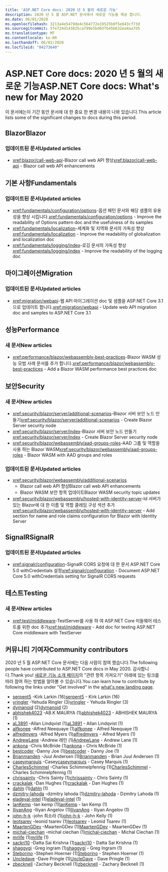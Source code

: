 ```yaml
---
title: 'ASP.NET Core docs: 2020 년 5 월의 새로운 기능'
description: 2020 년 5 월 ASP.NET 문서에서 새로운 기능을 제공 합니다.
ms.date: 06/01/2020
ms.openlocfilehash: 3213a4e5479de4c564772e19525b0f5e643cf73d
ms.sourcegitcommit: 5fe724d143825ca799e5bd03fb45b632ea4aa7d5
ms.translationtype: MT
ms.contentlocale: ko-KR
ms.lasthandoff: 06/02/2020
ms.locfileid: "84273640"
---
```

# <a name="aspnet-core-docs-whats-new-for-may-2020"></a><span data-ttu-id="2d7d2-103">ASP.NET Core docs: 2020 년 5 월의 새로운 기능</span><span class="sxs-lookup"><span data-stu-id="2d7d2-103">ASP.NET Core docs: What's new for May 2020</span></span>

<span data-ttu-id="2d7d2-104">이 문서에는이 기간 동안 문서에 대 한 중요 한 변경 내용이 나와 있습니다.</span><span class="sxs-lookup"><span data-stu-id="2d7d2-104">This article lists some of the significant changes to docs during this period.</span></span>

## <a name="blazor"></a><span data-ttu-id="2d7d2-105">Blazor</span><span class="sxs-lookup"><span data-stu-id="2d7d2-105">Blazor</span></span>

### <a name="updated-articles"></a><span data-ttu-id="2d7d2-106">업데이트된 문서</span><span class="sxs-lookup"><span data-stu-id="2d7d2-106">Updated articles</span></span>

- <span data-ttu-id="2d7d2-107"><xref:blazor/call-web-api>-Blazor call web API 향상</span><span class="sxs-lookup"><span data-stu-id="2d7d2-107"><xref:blazor/call-web-api> - Blazor call web API enhancements</span></span>

## <a name="fundamentals"></a><span data-ttu-id="2d7d2-108">기본 사항</span><span class="sxs-lookup"><span data-stu-id="2d7d2-108">Fundamentals</span></span>

### <a name="updated-articles"></a><span data-ttu-id="2d7d2-109">업데이트된 문서</span><span class="sxs-lookup"><span data-stu-id="2d7d2-109">Updated articles</span></span>

- <span data-ttu-id="2d7d2-110"><xref:fundamentals/configuration/options>-옵션 패턴 문서와 해당 샘플의 유용성을 향상 시킵니다.</span><span class="sxs-lookup"><span data-stu-id="2d7d2-110"><xref:fundamentals/configuration/options> - Improve the readability of Options pattern doc and the usefulness of its samples</span></span>
- <span data-ttu-id="2d7d2-111"><xref:fundamentals/localization>-세계화 및 지역화 문서의 가독성 향상</span><span class="sxs-lookup"><span data-stu-id="2d7d2-111"><xref:fundamentals/localization> - Improve the readability of globalization and localization doc</span></span>
- <span data-ttu-id="2d7d2-112"><xref:fundamentals/logging/index>-로깅 문서의 가독성 향상</span><span class="sxs-lookup"><span data-stu-id="2d7d2-112"><xref:fundamentals/logging/index> - Improve the readability of the logging doc</span></span>

## <a name="migration"></a><span data-ttu-id="2d7d2-113">마이그레이션</span><span class="sxs-lookup"><span data-stu-id="2d7d2-113">Migration</span></span>

### <a name="updated-articles"></a><span data-ttu-id="2d7d2-114">업데이트된 문서</span><span class="sxs-lookup"><span data-stu-id="2d7d2-114">Updated articles</span></span>

- <span data-ttu-id="2d7d2-115"><xref:migration/webapi>-웹 API 마이그레이션 doc 및 샘플을 ASP.NET Core 3.1으로 업데이트 합니다.</span><span class="sxs-lookup"><span data-stu-id="2d7d2-115"><xref:migration/webapi> - Update web API migration doc and samples to ASP.NET Core 3.1</span></span>

## <a name="performance"></a><span data-ttu-id="2d7d2-116">성능</span><span class="sxs-lookup"><span data-stu-id="2d7d2-116">Performance</span></span>

### <a name="new-articles"></a><span data-ttu-id="2d7d2-117">새 문서</span><span class="sxs-lookup"><span data-stu-id="2d7d2-117">New articles</span></span>

- <span data-ttu-id="2d7d2-118"><xref:performance/blazor/webassembly-best-practices>-Blazor WASM 성능 모범 사례 문서를 추가 합니다.</span><span class="sxs-lookup"><span data-stu-id="2d7d2-118"><xref:performance/blazor/webassembly-best-practices> - Add a Blazor WASM performance best practices doc</span></span>

## <a name="security"></a><span data-ttu-id="2d7d2-119">보안</span><span class="sxs-lookup"><span data-stu-id="2d7d2-119">Security</span></span>

### <a name="new-articles"></a><span data-ttu-id="2d7d2-120">새 문서</span><span class="sxs-lookup"><span data-stu-id="2d7d2-120">New articles</span></span>

- <span data-ttu-id="2d7d2-121"><xref:security/blazor/server/additional-scenarios>-Blazor 서버 보안 노드 만들기</span><span class="sxs-lookup"><span data-stu-id="2d7d2-121"><xref:security/blazor/server/additional-scenarios> - Create Blazor Server security node</span></span>
- <span data-ttu-id="2d7d2-122"><xref:security/blazor/server/index>-Blazor 서버 보안 노드 만들기</span><span class="sxs-lookup"><span data-stu-id="2d7d2-122"><xref:security/blazor/server/index> - Create Blazor Server security node</span></span>
- <span data-ttu-id="2d7d2-123"><xref:security/blazor/webassembly/aad-groups-roles>-AAD 그룹 및 역할을 사용 하는 Blazor WASM</span><span class="sxs-lookup"><span data-stu-id="2d7d2-123"><xref:security/blazor/webassembly/aad-groups-roles> - Blazor WASM with AAD groups and roles</span></span>

### <a name="updated-articles"></a><span data-ttu-id="2d7d2-124">업데이트된 문서</span><span class="sxs-lookup"><span data-stu-id="2d7d2-124">Updated articles</span></span>

- <xref:security/blazor/webassembly/additional-scenarios>
  - <span data-ttu-id="2d7d2-125">Blazor call web API 향상</span><span class="sxs-lookup"><span data-stu-id="2d7d2-125">Blazor call web API enhancements</span></span>
  - <span data-ttu-id="2d7d2-126">Blazor WASM 보안 항목 업데이트</span><span class="sxs-lookup"><span data-stu-id="2d7d2-126">Blazor WASM security topic updates</span></span>
- <span data-ttu-id="2d7d2-127"><xref:security/blazor/webassembly/hosted-with-identity-server>-Id 서버가 있는 Blazor에 대 한 이름 및 역할 클레임 구성 섹션 추가</span><span class="sxs-lookup"><span data-stu-id="2d7d2-127"><xref:security/blazor/webassembly/hosted-with-identity-server> - Add section for name and role claims configuration for Blazor with Identity Server</span></span>

## <a name="signalr"></a><span data-ttu-id="2d7d2-128">SignalR</span><span class="sxs-lookup"><span data-stu-id="2d7d2-128">SignalR</span></span>

### <a name="updated-articles"></a><span data-ttu-id="2d7d2-129">업데이트된 문서</span><span class="sxs-lookup"><span data-stu-id="2d7d2-129">Updated articles</span></span>

- <span data-ttu-id="2d7d2-130"><xref:signalr/configuration>-SignalR CORS 요청에 대 한 문서 ASP.NET Core 5.0 withCredentials 설정</span><span class="sxs-lookup"><span data-stu-id="2d7d2-130"><xref:signalr/configuration> - Document ASP.NET Core 5.0 withCredentials setting for SignalR CORS requests</span></span>

## <a name="testing"></a><span data-ttu-id="2d7d2-131">테스트</span><span class="sxs-lookup"><span data-stu-id="2d7d2-131">Testing</span></span>

### <a name="new-articles"></a><span data-ttu-id="2d7d2-132">새 문서</span><span class="sxs-lookup"><span data-stu-id="2d7d2-132">New articles</span></span>

- <span data-ttu-id="2d7d2-133"><xref:test/middleware>-TestServer를 사용 하 여 ASP.NET Core 미들웨어 테스트를 위한 doc 추가</span><span class="sxs-lookup"><span data-stu-id="2d7d2-133"><xref:test/middleware> - Add doc for testing ASP.NET Core middleware with TestServer</span></span>

## <a name="community-contributors"></a><span data-ttu-id="2d7d2-134">커뮤니티 기여자</span><span class="sxs-lookup"><span data-stu-id="2d7d2-134">Community contributors</span></span>

<span data-ttu-id="2d7d2-135">2020 년 5 월 ASP.NET Core 문서에는 다음 사람이 참여 했습니다.</span><span class="sxs-lookup"><span data-stu-id="2d7d2-135">The following people have contributed to ASP.NET Core docs in May 2020.</span></span> <span data-ttu-id="2d7d2-136">감사합니다.</span><span class="sxs-lookup"><span data-stu-id="2d7d2-136">Thank you!</span></span> <span data-ttu-id="2d7d2-137">[새로운 기능 소개 페이지](index.yml)의 "관련 항목 가져오기" 아래에 있는 링크를 따라 참여 하는 방법을 알아볼 수 있습니다.</span><span class="sxs-lookup"><span data-stu-id="2d7d2-137">You can learn how to contribute by following the links under "Get involved" in the [what's new landing page](index.yml).</span></span>

- <span data-ttu-id="2d7d2-138">[serpent5](https://github.com/serpent5) -Kirk Larkin (16)</span><span class="sxs-lookup"><span data-stu-id="2d7d2-138">[serpent5](https://github.com/serpent5) - Kirk Larkin (16)</span></span>
- <span data-ttu-id="2d7d2-139">[yringler](https://github.com/yringler) -Yehuda Ringler (3)</span><span class="sxs-lookup"><span data-stu-id="2d7d2-139">[yringler](https://github.com/yringler) - Yehuda Ringler (3)</span></span>
- <span data-ttu-id="2d7d2-140">[dymanoid](https://github.com/dymanoid) (2)</span><span class="sxs-lookup"><span data-stu-id="2d7d2-140">[dymanoid](https://github.com/dymanoid) (2)</span></span>
- <span data-ttu-id="2d7d2-141">[abhishek4023](https://github.com/abhishek4023) -AB.K MAURYA (1)</span><span class="sxs-lookup"><span data-stu-id="2d7d2-141">[abhishek4023](https://github.com/abhishek4023) - ABHISHEK MAURYA (1)</span></span>
- <span data-ttu-id="2d7d2-142">[aL3891](https://github.com/aL3891) -Allan Lindqvist (1)</span><span class="sxs-lookup"><span data-stu-id="2d7d2-142">[aL3891](https://github.com/aL3891) - Allan Lindqvist (1)</span></span>
- <span data-ttu-id="2d7d2-143">[alfkonee](https://github.com/alfkonee) -Alfred Neequaye (1)</span><span class="sxs-lookup"><span data-stu-id="2d7d2-143">[alfkonee](https://github.com/alfkonee) - Alfred Neequaye (1)</span></span>
- <span data-ttu-id="2d7d2-144">[alfredmyers](https://github.com/alfredmyers) -Alfred Myers (1)</span><span class="sxs-lookup"><span data-stu-id="2d7d2-144">[alfredmyers](https://github.com/alfredmyers) - Alfred Myers (1)</span></span>
- <span data-ttu-id="2d7d2-145">[AndrewLane](https://github.com/AndrewLane) -Andrew 레인 (1)</span><span class="sxs-lookup"><span data-stu-id="2d7d2-145">[AndrewLane](https://github.com/AndrewLane) - Andrew Lane (1)</span></span>
- <span data-ttu-id="2d7d2-146">[ankona](https://github.com/ankona) -Chris McBride (1)</span><span class="sxs-lookup"><span data-stu-id="2d7d2-146">[ankona](https://github.com/ankona) - Chris McBride (1)</span></span>
- <span data-ttu-id="2d7d2-147">[bestcoder](https://github.com/bestcoder) -Danny Joe (1)</span><span class="sxs-lookup"><span data-stu-id="2d7d2-147">[bestcoder](https://github.com/bestcoder) - Danny Joe (1)</span></span>
- <span data-ttu-id="2d7d2-148">[Brianmanden](https://github.com/Brianmanden) -Juul Andersen (1)</span><span class="sxs-lookup"><span data-stu-id="2d7d2-148">[Brianmanden](https://github.com/Brianmanden) - Brian Juul Andersen (1)</span></span>
- <span data-ttu-id="2d7d2-149">[caseymarquis](https://github.com/caseymarquis) -Casey</span><span class="sxs-lookup"><span data-stu-id="2d7d2-149">[caseymarquis](https://github.com/caseymarquis) - Casey Marquis (1)</span></span>
- <span data-ttu-id="2d7d2-150">[CharlesSchimmel](https://github.com/CharlesSchimmel) -Charles Schimmelpfennig (1)</span><span class="sxs-lookup"><span data-stu-id="2d7d2-150">[CharlesSchimmel](https://github.com/CharlesSchimmel) - Charles Schimmelpfennig (1)</span></span>
- <span data-ttu-id="2d7d2-151">[chrissainty](https://github.com/chrissainty) -Chris Sainty (1)</span><span class="sxs-lookup"><span data-stu-id="2d7d2-151">[chrissainty](https://github.com/chrissainty) - Chris Sainty (1)</span></span>
- <span data-ttu-id="2d7d2-152">[crackalak](https://github.com/crackalak) -Dan Hughes (1)</span><span class="sxs-lookup"><span data-stu-id="2d7d2-152">[crackalak](https://github.com/crackalak) - Dan Hughes (1)</span></span>
- <span data-ttu-id="2d7d2-153">[dahln](https://github.com/dahln) (1)</span><span class="sxs-lookup"><span data-stu-id="2d7d2-153">[dahln](https://github.com/dahln) (1)</span></span>
- <span data-ttu-id="2d7d2-154">[dzmitry-lahoda](https://github.com/dzmitry-lahoda) -dzmitry lahoda (1)</span><span class="sxs-lookup"><span data-stu-id="2d7d2-154">[dzmitry-lahoda](https://github.com/dzmitry-lahoda) - Dzmitry Lahoda (1)</span></span>
- <span data-ttu-id="2d7d2-155">[eladeyal-intel](https://github.com/eladeyal-intel) (1)</span><span class="sxs-lookup"><span data-stu-id="2d7d2-155">[eladeyal-intel](https://github.com/eladeyal-intel) (1)</span></span>
- <span data-ttu-id="2d7d2-156">[IanKemp](https://github.com/IanKemp) -Ian kemp (1)</span><span class="sxs-lookup"><span data-stu-id="2d7d2-156">[IanKemp](https://github.com/IanKemp) - Ian Kemp (1)</span></span>
- <span data-ttu-id="2d7d2-157">[IliyanAng](https://github.com/IliyanAng) -Iliyan Angelov (1)</span><span class="sxs-lookup"><span data-stu-id="2d7d2-157">[IliyanAng](https://github.com/IliyanAng) - Iliyan Angelov (1)</span></span>
- <span data-ttu-id="2d7d2-158">[john-h-k](https://github.com/john-h-k) -john 최소라 (1)</span><span class="sxs-lookup"><span data-stu-id="2d7d2-158">[john-h-k](https://github.com/john-h-k) - John Kelly (1)</span></span>
- <span data-ttu-id="2d7d2-159">[leotsarev](https://github.com/leotsarev) -leonid tsarev (1)</span><span class="sxs-lookup"><span data-stu-id="2d7d2-159">[leotsarev](https://github.com/leotsarev) - Leonid Tsarev (1)</span></span>
- <span data-ttu-id="2d7d2-160">[MaartenGDev](https://github.com/MaartenGDev) -MaartenGDev (1)</span><span class="sxs-lookup"><span data-stu-id="2d7d2-160">[MaartenGDev](https://github.com/MaartenGDev) - MaartenGDev (1)</span></span>
- <span data-ttu-id="2d7d2-161">[michal-ciechan](https://github.com/michal-ciechan) -michal ciechan (1)</span><span class="sxs-lookup"><span data-stu-id="2d7d2-161">[michal-ciechan](https://github.com/michal-ciechan) - Michal Ciechan (1)</span></span>
- <span data-ttu-id="2d7d2-162">[mrlife](https://github.com/mrlife) (1)</span><span class="sxs-lookup"><span data-stu-id="2d7d2-162">[mrlife](https://github.com/mrlife) (1)</span></span>
- <span data-ttu-id="2d7d2-163">[sackri10](https://github.com/sackri10) -Datta Sai Krishna (1)</span><span class="sxs-lookup"><span data-stu-id="2d7d2-163">[sackri10](https://github.com/sackri10) - Datta Sai Krishna (1)</span></span>
- <span data-ttu-id="2d7d2-164">[shaggygi](https://github.com/shaggygi) -Greg ingram (1)</span><span class="sxs-lookup"><span data-stu-id="2d7d2-164">[shaggygi](https://github.com/shaggygi) - Greg Ingram (1)</span></span>
- <span data-ttu-id="2d7d2-165">[Steborino](https://github.com/Steborino) -Stephen Hoerner (1)</span><span class="sxs-lookup"><span data-stu-id="2d7d2-165">[Steborino](https://github.com/Steborino) - Stephen Hoerner (1)</span></span>
- <span data-ttu-id="2d7d2-166">[Uncledave](https://github.com/UncleDave) -Dave Pringle (1)</span><span class="sxs-lookup"><span data-stu-id="2d7d2-166">[UncleDave](https://github.com/UncleDave) - Dave Pringle (1)</span></span>
- <span data-ttu-id="2d7d2-167">[zbecknell](https://github.com/zbecknell) -Zachary Becknell (1)</span><span class="sxs-lookup"><span data-stu-id="2d7d2-167">[zbecknell](https://github.com/zbecknell) - Zachary Becknell (1)</span></span>
